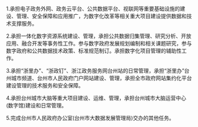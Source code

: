 1.承担电子政务外网、政务云平台、公共数据平台、视联网等重要基础设施的建设、管理、安全保障和应用推广，为数字化改革等相关重大项目建设提供数据和技术支撑服务。

2.承担一体化数字资源系统建设、管理，承担公共数据归集管理、研究分析、开放应用、融合开发等事务性工作。参与数字政府发展规划编制和相关课题研究，参与数字政府和公共数据技术政策、标准规范制订。承担数字化项目管理的辅助性工作。

3.承担“浙里办”、“浙政钉”、浙江政务服务网台州站的日常管理，承担“浙里办”台州城市频道、台州市人民政府门户网站建设、管理，承担全市政府网站集约化平台建设管理的技术服务和安全保障。

4.承担台州城市大脑等重大项目建设、运维、管理，承担台州城市大脑运营中心(数字馆)建设和日常管理。

5.完成台州市人民政府办公室(台州市大数据发展管理局)交办的其他任务。